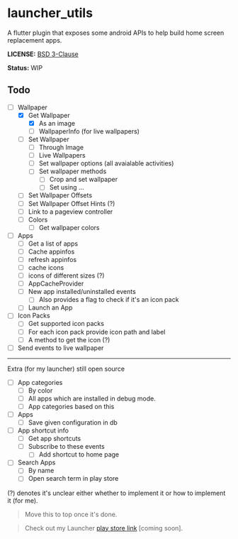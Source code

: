 # launcher_utils

A flutter plugin that exposes some android APIs to help build home screen replacement apps.

**LICENSE:** [BSD 3-Clause](LICENSE)

**Status:** WIP

## Todo

- [ ] Wallpaper
  - [x] Get Wallpaper
    - [x] As an image
    - [ ] WallpaperInfo (for live wallpapers)
  - [ ] Set Wallpaper
    - [ ] Through Image
    - [ ] Live Wallpapers
    - [ ] Set wallpaper options (all avaialable activities)
    - [ ] Set wallpaper methods
      - [ ] Crop and set wallpaper
      - [ ] Set using ...
  - [ ] Set Wallpaper Offsets
  - [ ] Set Wallpaper Offset Hints (?)
  - [ ] Link to a pageview controller
  - [ ] Colors
    - [ ] Get wallpaper colors
- [ ] Apps
  - [ ] Get a list of apps
  - [ ] Cache appinfos
  - [ ] refresh appinfos
  - [ ] cache icons
  - [ ] icons of different sizes (?)
  - [ ] AppCacheProvider
  - [ ] New app installed/uninstalled events
    - [ ] Also provides a flag to check if it's an icon pack
  - [ ] Launch an App
- [ ] Icon Packs
  - [ ] Get supported icon packs
  - [ ] For each icon pack provide icon path and label
  - [ ] A method to get the icon (?)
- [ ] Send events to live wallpaper

---

Extra (for my launcher) still open source

- [ ] App categories
  - [ ] By color
  - [ ] All apps which are installed in debug mode.
  - [ ] App categories based on this
- [ ] Apps
  - [ ] Save given configuration in db
- [ ] App shortcut info
  - [ ] Get app shortcuts
  - [ ] Subscribe to these events
    - [ ] Add shortcut to home page
- [ ] Search Apps
  - [ ] By name
  - [ ] Open search term in play store

(?) denotes it's unclear either whether to implement it or how to implement it (for me).

> Move this to top once it's done.

> Check out my Launcher [play store link]() [coming soon].
